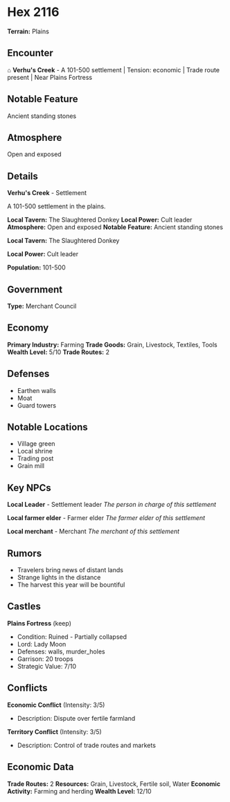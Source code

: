 # Hex 2116

**Terrain:** Plains

## Encounter
⌂ **Verhu's Creek** - A 101-500 settlement | Tension: economic | Trade route present | Near Plains Fortress

## Notable Feature
Ancient standing stones

## Atmosphere
Open and exposed

## Details
**Verhu's Creek** - Settlement

A 101-500 settlement in the plains.

**Local Tavern:** The Slaughtered Donkey
**Local Power:** Cult leader
**Atmosphere:** Open and exposed
**Notable Feature:** Ancient standing stones

**Local Tavern:** The Slaughtered Donkey

**Local Power:** Cult leader

**Population:** 101-500

## Government
**Type:** Merchant Council

## Economy
**Primary Industry:** Farming
**Trade Goods:** Grain, Livestock, Textiles, Tools
**Wealth Level:** 5/10
**Trade Routes:** 2

## Defenses
- Earthen walls
- Moat
- Guard towers

## Notable Locations
- Village green
- Local shrine
- Trading post
- Grain mill

## Key NPCs
**Local Leader** - Settlement leader
*The person in charge of this settlement*

**Local farmer elder** - Farmer elder
*The farmer elder of this settlement*

**Local merchant** - Merchant
*The merchant of this settlement*

## Rumors
- Travelers bring news of distant lands
- Strange lights in the distance
- The harvest this year will be bountiful

## Castles
**Plains Fortress** (keep)
- Condition: Ruined - Partially collapsed
- Lord: Lady Moon
- Defenses: walls, murder_holes
- Garrison: 20 troops
- Strategic Value: 7/10

## Conflicts
**Economic Conflict** (Intensity: 3/5)
- Description: Dispute over fertile farmland

**Territory Conflict** (Intensity: 3/5)
- Description: Control of trade routes and markets

## Economic Data
**Trade Routes:** 2
**Resources:** Grain, Livestock, Fertile soil, Water
**Economic Activity:** Farming and herding
**Wealth Level:** 12/10
